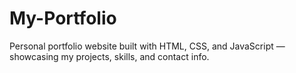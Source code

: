 # My-Portfolio
Personal portfolio website built with HTML, CSS, and JavaScript — showcasing my projects, skills, and contact info.
